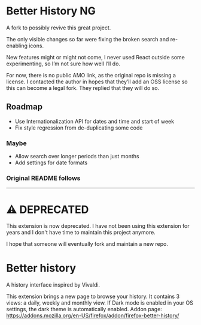 # Better History NG

A fork to possibly revive this great project. 

The only visible changes so far were fixing the broken search and re-enabling icons.

New features might or might not come, I never used React outside some experimenting, so I’m not sure how well I’ll do.

For now, there is no public AMO link, as the original repo is missing a license. I contacted the author in hopes 
that they’ll add an OSS license so this can become a legal fork. They replied that they will do so.

## Roadmap

* Use Internationalization API for dates and time and start of week
* Fix style regression from de-duplicating some code

### Maybe

* Allow search over longer periods than just months
* Add settings for date formats



### Original README follows

-----

# ⚠️ DEPRECATED

 This extension is now deprecated. I have not been using this extension for years and I don't have time to maintain this project anymore.
 
 I hope that someone will eventually fork and maintain a new repo.

# Better history

A history interface inspired by Vivaldi.

This extension brings a new page to browse your history.
It contains 3 views: a daily, weekly and monthly view.
If Dark mode is enabled in your OS settings, the dark theme is automatically enabled.
Addon page: https://addons.mozilla.org/en-US/firefox/addon/firefox-better-history/

